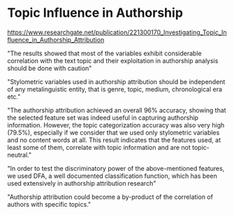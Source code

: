 # Topic Influence in Authorship

https://www.researchgate.net/publication/221300170_Investigating_Topic_Influence_in_Authorship_Attribution

"The results showed that most of the variables
exhibit considerable correlation with the text topic and their
exploitation in authorship analysis should be done with caution"

"Stylometric variables used in authorship attribution should be
independent of any metalinguistic entity, that is genre, topic,
medium, chronological era etc."

"The authorship attribution achieved an overall 96% accuracy,
showing that the selected feature set was indeed useful in
capturing authorship information. However, the topic
categorization accuracy was also very high (79.5%), especially if
we consider that we used only stylometric variables and no
content words at all. This result indicates that the features used, at
least some of them, correlate with topic information and are not
topic-neutral."

"In order to test the discriminatory power of the above-mentioned
features, we used DFA, a well documented classification function,
which has been used extensively in authorship attribution research"

"Authorship attribution could
become a by-product of the correlation of authors with specific
topics."
